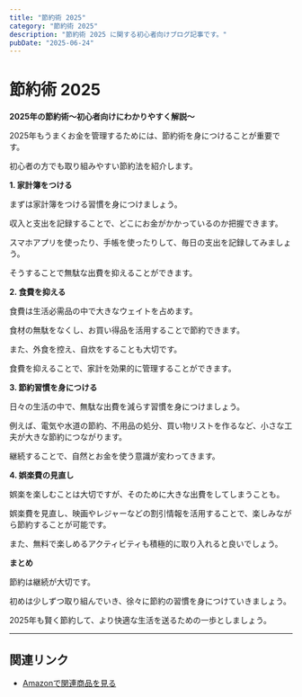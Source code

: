 ```yaml
---
title: "節約術 2025"
category: "節約術 2025"
description: "節約術 2025 に関する初心者向けブログ記事です。"
pubDate: "2025-06-24"
---
```


# 節約術 2025

**2025年の節約術〜初心者向けにわかりやすく解説〜**

2025年もうまくお金を管理するためには、節約術を身につけることが重要です。

初心者の方でも取り組みやすい節約法を紹介します。



**1. 家計簿をつける**

まずは家計簿をつける習慣を身につけましょう。

収入と支出を記録することで、どこにお金がかかっているのか把握できます。

スマホアプリを使ったり、手帳を使ったりして、毎日の支出を記録してみましょう。

そうすることで無駄な出費を抑えることができます。



**2. 食費を抑える**

食費は生活必需品の中で大きなウェイトを占めます。

食材の無駄をなくし、お買い得品を活用することで節約できます。

また、外食を控え、自炊をすることも大切です。

食費を抑えることで、家計を効果的に管理することができます。



**3. 節約習慣を身につける**

日々の生活の中で、無駄な出費を減らす習慣を身につけましょう。

例えば、電気や水道の節約、不用品の処分、買い物リストを作るなど、小さな工夫が大きな節約につながります。

継続することで、自然とお金を使う意識が変わってきます。



**4. 娯楽費の見直し**

娯楽を楽しむことは大切ですが、そのために大きな出費をしてしまうことも。

娯楽費を見直し、映画やレジャーなどの割引情報を活用することで、楽しみながら節約することが可能です。

また、無料で楽しめるアクティビティも積極的に取り入れると良いでしょう。



**まとめ**

節約は継続が大切です。

初めは少しずつ取り組んでいき、徐々に節約の習慣を身につけていきましょう。

2025年も賢く節約して、より快適な生活を送るための一歩としましょう。



---

## 関連リンク

- [Amazonで関連商品を見る](https://www.amazon.co.jp/s?k=%E7%AF%80%E7%B4%84%E8%A1%93+2025&tag=autowritehubai-22)
